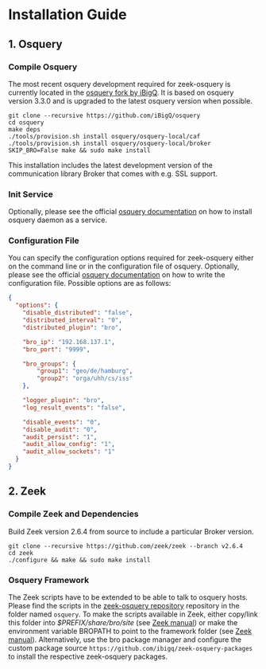 # Installation Guide #

## 1. Osquery

### Compile Osquery

The most recent osquery development required for zeek-osquery is currently located in the [osquery fork by iBigQ](https://github.com/iBigQ/osquery). It is based on osquery version 3.3.0 and is upgraded to the latest osquery version when possible.

```
git clone --recursive https://github.com/iBigQ/osquery
cd osquery
make deps
./tools/provision.sh install osquery/osquery-local/caf
./tools/provision.sh install osquery/osquery-local/broker
SKIP_BRO=False make && sudo make install
```

This installation includes the latest development version of the communication library Broker that comes with e.g. SSL support.

### Init Service
Optionally, please see the official [osquery documentation](http://http://osquery.readthedocs.io/en/stable/installation/install-linux/#running-osquery) on how to install osquery daemon as a service.

### Configuration File
You can specify the configuration options required for zeek-osquery either on the command line or in the configuration file of osquery. Optionally, please see the official [osquery documentation](http://osquery.readthedocs.io/en/stable/deployment/configuration/#configuration-components) on how to write the configuration file. Possible options are as follows:

```json
{
  "options": {
    "disable_distributed": "false",
    "distributed_interval": "0",
    "distributed_plugin": "bro",

    "bro_ip": "192.168.137.1",
    "bro_port": "9999",

    "bro_groups": {
        "group1": "geo/de/hamburg",
        "group2": "orga/uhh/cs/iss"
    },

    "logger_plugin": "bro",
    "log_result_events": "false",

    "disable_events": "0",
    "disable_audit": "0",
    "audit_persist": "1",
    "audit_allow_config": "1",
    "audit_allow_sockets": "1"
  }
}
```

## 2. Zeek

### Compile Zeek and Dependencies

Build Zeek version 2.6.4 from source to include a particular Broker version.

```
git clone --recursive https://github.com/zeek/zeek --branch v2.6.4
cd zeek
./configure && make && sudo make install
```

### Osquery Framework

The Zeek scripts have to be extended to be able to talk to osquery hosts. Please find the scripts in the [zeek-osquery repository](https://github.com/zeek/zeek-osquery) repository in the folder named `osquery`.
To make the scripts available in Zeek, either copy/link this folder into *$PREFIX/share/bro/site* (see [Zeek manual](https://www.zeek.org/sphinx/quickstart/index.html#zeek-scripts)) or make the environment variable BROPATH to point to the framework folder (see [Zeek manual](https://www.zeek.org/sphinx/quickstart/index.html#telling-zeek-which-scripts-to-load)).
Alternatively, use the bro package manager and configure the custom package source `https://github.com/ibigq/zeek-osquery-packages` to install the respective zeek-osquery packages.
